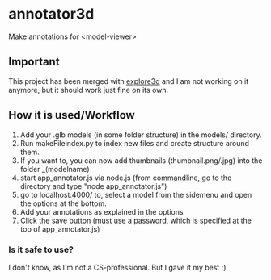 # annotator3d
Make annotations for &lt;model-viewer>

## Important
This project has been merged with [explore3d](https://github.com/ma4096/explore3d) and I am not working on it anymore, but it should work just fine on its own.

## How it is used/Workflow
1. Add your .glb models (in some folder structure) in the models/ directory.
2. Run makeFileindex.py to index new files and create structure around them.
3. If you want to, you can now add thumbnails (thumbnail.png/.jpg) into the folder _(modelname)
4. start app_annotator.js via node.js (from commandline, go to the directory and type "node app_annotator.js")
5. go to localhost:4000/ to, select a model from the sidemenu and open the options at the bottom.
6. Add your annotations as explained in the options
7. Click the save button (must use a password, which is specified at the top of app_annotator.js)

### Is it safe to use?
I don't know, as I'm not a CS-professional. But I gave it my best :)
